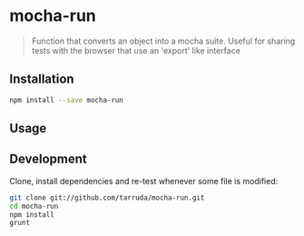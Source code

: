 # mocha-run

> Function that converts an object into a mocha suite. Useful for sharing tests with the browser that use an 'export' like interface

## Installation

```sh
npm install --save mocha-run
```

## Usage

## Development

Clone, install dependencies and re-test whenever some file is modified:

```sh
git clone git://github.com/tarruda/mocha-run.git
cd mocha-run
npm install
grunt
```


